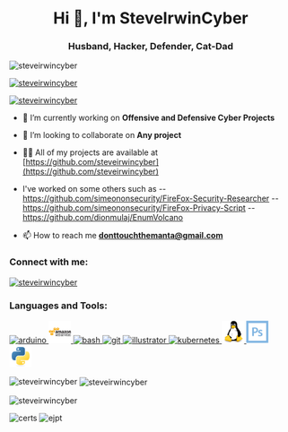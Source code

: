 <h1 align="center">Hi 👋, I'm SteveIrwinCyber</h1>
<h3 align="center">Husband, Hacker, Defender, Cat-Dad</h3>

<p align="left"> <img src="https://komarev.com/ghpvc/?username=steveirwincyber&label=Profile%20views&color=0e75b6&style=flat" alt="steveirwincyber" /> </p>

<p align="left"> <a href="https://github.com/ryo-ma/github-profile-trophy"><img src="https://github-profile-trophy.vercel.app/?username=steveirwincyber" alt="steveirwincyber" /></a> </p>

<p align="left"> <a href="https://twitter.com/steveirwincyber" target="blank"><img src="https://img.shields.io/twitter/follow/steveirwincyber?logo=twitter&style=for-the-badge" alt="steveirwincyber" /></a> </p>

- 🔭 I’m currently working on **Offensive and Defensive Cyber Projects**

- 👯 I’m looking to collaborate on **Any project**

- 👨‍💻 All of my projects are available at [https://github.com/steveirwincyber](https://github.com/steveirwincyber)

- I've worked on some others such as 
        -- https://github.com/simeononsecurity/FireFox-Security-Researcher
        -- https://github.com/simeononsecurity/FireFox-Privacy-Script
        -- https://github.com/dionmulaj/EnumVolcano

- 📫 How to reach me **donttouchthemanta@gmail.com**

<h3 align="left">Connect with me:</h3>
<p align="left">
<a href="https://twitter.com/steveirwincyber" target="blank"><img align="center" src="https://raw.githubusercontent.com/rahuldkjain/github-profile-readme-generator/master/src/images/icons/Social/twitter.svg" alt="steveirwincyber" height="30" width="40" /></a>
</p>

<h3 align="left">Languages and Tools:</h3>
<p align="left"> <a href="https://www.arduino.cc/" target="_blank" rel="noreferrer"> <img src="https://cdn.worldvectorlogo.com/logos/arduino-1.svg" alt="arduino" width="40" height="40"/> </a> <a href="https://aws.amazon.com" target="_blank" rel="noreferrer"> <img src="https://raw.githubusercontent.com/devicons/devicon/master/icons/amazonwebservices/amazonwebservices-original-wordmark.svg" alt="aws" width="40" height="40"/> </a> <a href="https://www.gnu.org/software/bash/" target="_blank" rel="noreferrer"> <img src="https://www.vectorlogo.zone/logos/gnu_bash/gnu_bash-icon.svg" alt="bash" width="40" height="40"/> </a> <a href="https://git-scm.com/" target="_blank" rel="noreferrer"> <img src="https://www.vectorlogo.zone/logos/git-scm/git-scm-icon.svg" alt="git" width="40" height="40"/> </a> <a href="https://www.adobe.com/in/products/illustrator.html" target="_blank" rel="noreferrer"> <img src="https://www.vectorlogo.zone/logos/adobe_illustrator/adobe_illustrator-icon.svg" alt="illustrator" width="40" height="40"/> </a> <a href="https://kubernetes.io" target="_blank" rel="noreferrer"> <img src="https://www.vectorlogo.zone/logos/kubernetes/kubernetes-icon.svg" alt="kubernetes" width="40" height="40"/> </a> <a href="https://www.linux.org/" target="_blank" rel="noreferrer"> <img src="https://raw.githubusercontent.com/devicons/devicon/master/icons/linux/linux-original.svg" alt="linux" width="40" height="40"/> </a> <a href="https://www.photoshop.com/en" target="_blank" rel="noreferrer"> <img src="https://raw.githubusercontent.com/devicons/devicon/master/icons/photoshop/photoshop-line.svg" alt="photoshop" width="40" height="40"/> </a> <a href="https://www.python.org" target="_blank" rel="noreferrer"> <img src="https://raw.githubusercontent.com/devicons/devicon/master/icons/python/python-original.svg" alt="python" width="40" height="40"/> </a> </p>

<p><img align="left" src="https://github-readme-stats.vercel.app/api/top-langs?username=steveirwincyber&show_icons=true&locale=en&layout=compact" alt="steveirwincyber" /></p>

<p>&nbsp;<img align="center" src="https://github-readme-stats.vercel.app/api?username=steveirwincyber&show_icons=true&locale=en" alt="steveirwincyber" /></p>

<p><img align="center" src="https://github-readme-streak-stats.herokuapp.com/?user=steveirwincyber&" alt="steveirwincyber" /></p>

![certs](https://user-images.githubusercontent.com/55242374/161316479-83d4e60f-358c-46c0-a5d9-3dff29a25a96.PNG)
![ejpt](https://user-images.githubusercontent.com/55242374/161316686-5f1ee7f2-930a-4a60-b6ff-6066f4c87107.PNG)
